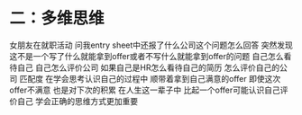 # 二：多维思维

女朋友在就职活动
问我entry sheet中还报了什么公司这个问题怎么回答
突然发现这不是一个写了什么就能拿到offer或者不写什么就能拿到offer的问题
自己怎么看待自己 自己怎么评价公司
如果自己是HR怎么看待自己的简历
怎么评价自己的公司
匹配度
在学会思考认识自己的过程中
顺带着拿到自己满意的offer
即使这次offer不满意
也是对下次的积累
在人生这一辈子中
比起一个offer可能认识自己评价自己
学会正确的思维方式更加重要
